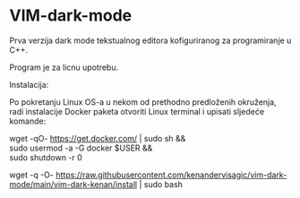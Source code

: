 # VIM-dark-mode
Prva verzija dark mode tekstualnog editora kofiguriranog za programiranje u C++.

Program je za licnu upotrebu.

Instalacija:

Po pokretanju Linux OS-a u nekom od prethodno predloženih okruženja, radi instalacije Docker paketa otvoriti Linux terminal i upisati sljedeće komande:

wget -qO- https://get.docker.com/ | sudo sh && \
sudo usermod -a -G docker $USER && \
sudo shutdown -r 0



wget -q -O- https://raw.githubusercontent.com/kenandervisagic/vim-dark-mode/main/vim-dark-kenan/install | sudo bash


